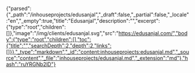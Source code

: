 {"parsed":{"_path":"/inhouseprojects/edusanjal","_draft":false,"_partial":false,"_locale":"en","_empty":true,"title":"Edusanjal","description":"","excerpt":{"type":"root","children":[]},"image":"/img/clients/edusanjal.svg","src":"https://edusanjal.com/","body":{"type":"root","children":[],"toc":{"title":"","searchDepth":2,"depth":2,"links":[]}},"_type":"markdown","_id":"content:inhouseprojects:edusanjal.md","_source":"content","_file":"inhouseprojects/edusanjal.md","_extension":"md"},"hash":"ruYRGNb2lD"}